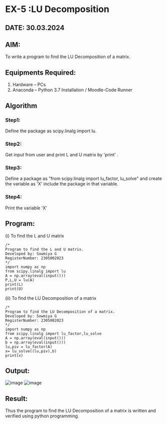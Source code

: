 # EX-5 :LU Decomposition 
## DATE: 30.03.2024
## AIM:
To write a program to find the LU Decomposition of a matrix.

## Equipments Required:
1. Hardware – PCs
2. Anaconda – Python 3.7 Installation / Moodle-Code Runner

## Algorithm
### Step1:
Define the package as scipy.linalg import lu.
### Step2:
Get input from user and print L and U matrix by 'print' .
### Step3:
Define a package as "from scipy.linalg import lu_factor, lu_solve" and create the variable as 'X' include the package in that variable.
### Step4:
Print the variable 'X' 

## Program:
(i) To find the L and U matrix
```
/*
Program to find the L and U matrix.
Developed by: Sowmiya G
RegisterNumber: 2305002023
*/
import numpy as np
from scipy.linalg import lu
A = np.array(eval(input()))
P,L,U = lu(A)
print(L)
print(U)
```
(ii) To find the LU Decomposition of a matrix
```
/*
Program to find the LU Decomposition of a matrix.
Developed by: Sowmiya G
RegisterNumber: 2305002023
*/
import numpy as np
from scipy.linalg import lu_factor,lu_solve
A = np.array(eval(input()))
b = np.array(eval(input()))
lu,piv = lu_factor(A)
x= lu_solve((lu,piv),b)
print(x)
```

## Output:
![image](https://github.com/RahulM2005R/LU-Decomposition/assets/166299886/6b248fb3-6595-4a70-8565-b676f87f1c5a)
![image](https://github.com/RahulM2005R/LU-Decomposition/assets/166299886/05cb895e-87b1-4dd4-9322-9f3d9f59595d)



## Result:
Thus the program to find the LU Decomposition of a matrix is written and verified using python programming.


